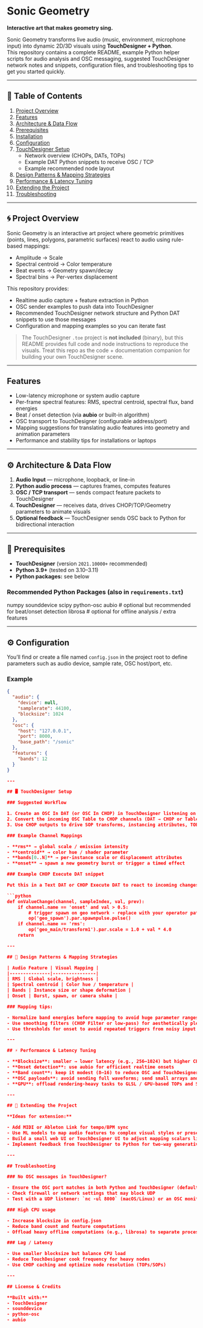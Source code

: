 # Sonic Geometry

**Interactive art that makes geometry sing.**

Sonic Geometry transforms live audio (music, environment, microphone input) into dynamic 2D/3D visuals using **TouchDesigner + Python**.  
This repository contains a complete README, example Python helper scripts for audio analysis and OSC messaging, suggested TouchDesigner network notes and snippets, configuration files, and troubleshooting tips to get you started quickly.

---

## 📖 Table of Contents

1. [Project Overview](#project-overview)
2. [Features](#features)
3. [Architecture & Data Flow](#architecture--data-flow)
4. [Prerequisites](#prerequisites)
5. [Installation](#installation)
6. [Configuration](#configuration)
7. [TouchDesigner Setup](#touchdesigner-setup)
   - Network overview (CHOPs, DATs, TOPs)
   - Example DAT Python snippets to receive OSC / TCP
   - Example recommended node layout
8. [Design Patterns & Mapping Strategies](#design-patterns--mapping-strategies)
9. [Performance & Latency Tuning](#performance--latency-tuning)
10. [Extending the Project](#extending-the-project)
11. [Troubleshooting](#troubleshooting)


---

## 🌀 Project Overview

Sonic Geometry is an interactive art project where geometric primitives (points, lines, polygons, parametric surfaces) react to audio using rule-based mappings:

- Amplitude → Scale  
- Spectral centroid → Color temperature  
- Beat events → Geometry spawn/decay  
- Spectral bins → Per-vertex displacement  

This repository provides:

- Realtime audio capture + feature extraction in Python  
- OSC sender examples to push data into TouchDesigner  
- Recommended TouchDesigner network structure and Python DAT snippets to use those messages  
- Configuration and mapping examples so you can iterate fast  

> The TouchDesigner `.toe` project is **not included** (binary), but this README provides full code and node instructions to reproduce the visuals. Treat this repo as the code + documentation companion for building your own TouchDesigner scene.

---

## Features

- Low-latency microphone or system audio capture  
- Per-frame spectral features: RMS, spectral centroid, spectral flux, band energies  
- Beat / onset detection (via **aubio** or built-in algorithm)  
- OSC transport to TouchDesigner (configurable address/port)  
- Mapping suggestions for translating audio features into geometry and animation parameters  
- Performance and stability tips for installations or laptops  

---

## ⚙️ Architecture & Data Flow

1. **Audio Input** — microphone, loopback, or line-in  
2. **Python audio process** — captures frames, computes features  
3. **OSC / TCP transport** — sends compact feature packets to TouchDesigner  
4. **TouchDesigner** — receives data, drives CHOP/TOP/Geometry parameters to animate visuals  
5. **Optional feedback** — TouchDesigner sends OSC back to Python for bidirectional interaction  

---

## 🧩 Prerequisites

- **TouchDesigner** (version `2021.10000+` recommended)  
- **Python 3.9+** (tested on 3.10–3.11)  
- **Python packages:** see below  

### Recommended Python Packages (also in `requirements.txt`)
numpy
sounddevice
scipy
python-osc
aubio # optional but recommended for beat/onset detection
librosa # optional for offline analysis / extra features


---

## ⚙️ Configuration

You’ll find or create a file named `config.json` in the project root to define parameters such as audio device, sample rate, OSC host/port, etc.

### Example

```json
{
  "audio": {
    "device": null,
    "samplerate": 44100,
    "blocksize": 1024
  },
  "osc": {
    "host": "127.0.0.1",
    "port": 8000,
    "base_path": "/sonic"
  },
  "features": {
    "bands": 12
  }
}

---

## 🖥️ TouchDesigner Setup

### Suggested Workflow

1. Create an OSC In DAT (or OSC In CHOP) in TouchDesigner listening on the same port (8000 by default)
2. Convert the incoming OSC Table to CHOP channels (DAT → CHOP or Table DAT parsing)
3. Use CHOP outputs to drive SOP transforms, instancing attributes, TOP uniforms, or GLSL shader uniforms

### Example Channel Mappings

- **rms** → global scale / emission intensity
- **centroid** → color hue / shader parameter
- **bands[0..N]** → per-instance scale or displacement attributes
- **onset** → spawn a new geometry burst or trigger a timed effect

### Example CHOP Execute DAT snippet

Put this in a Text DAT or CHOP Execute DAT to react to incoming changes:

```python
def onValueChange(channel, sampleIndex, val, prev):
    if channel.name == 'onset' and val > 0.5:
        # trigger spawn on geo network - replace with your operator paths
        op('geo_spawn').par.spawnpulse.pulse()
    if channel.name == 'rms':
        op('geo_main/transform1').par.scale = 1.0 + val * 4.0
    return

---

## 🧩 Design Patterns & Mapping Strategies

| Audio Feature | Visual Mapping |
|---------------|----------------|
| RMS | Global scale, brightness |
| Spectral centroid | Color hue / temperature |
| Bands | Instance size or shape deformation |
| Onset | Burst, spawn, or camera shake |

### Mapping tips:

- Normalize band energies before mapping to avoid huge parameter ranges
- Use smoothing filters (CHOP Filter or low-pass) for aesthetically pleasing motion
- Use thresholds for onset to avoid repeated triggers from noisy input

---

## ⚡ Performance & Latency Tuning

- **Blocksize**: smaller → lower latency (e.g., 256–1024) but higher CPU usage
- **Onset detection**: use aubio for efficient realtime onsets
- **Band count**: keep it modest (8–16) to reduce OSC and TouchDesigner cook overhead
- **OSC payloads**: avoid sending full waveforms; send small arrays and scalars
- **GPU**: offload rendering-heavy tasks to GLSL / GPU-based TOPs and SOPs

---

## 🧩 Extending the Project

**Ideas for extension:**

- Add MIDI or Ableton Link for tempo/BPM sync
- Use ML models to map audio features to complex visual styles or presets
- Build a small web UI or TouchDesigner UI to adjust mapping scalars live (via OSC)
- Implement feedback from TouchDesigner to Python for two-way generative systems

---

## Troubleshooting

### No OSC messages in TouchDesigner?

- Ensure the OSC port matches in both Python and TouchDesigner (default 8000)
- Check firewall or network settings that may block UDP
- Test with a UDP listener: `nc -ul 8000` (macOS/Linux) or an OSC monitor

### High CPU usage

- Increase blocksize in config.json
- Reduce band count and feature computations
- Offload heavy offline computations (e.g., librosa) to separate processes

### Lag / Latency

- Use smaller blocksize but balance CPU load
- Reduce TouchDesigner cook frequency for heavy nodes
- Use CHOP caching and optimize node resolution (TOPs/SOPs)

---

## License & Credits

**Built with:**
- TouchDesigner
- sounddevice
- python-osc
- aubio

